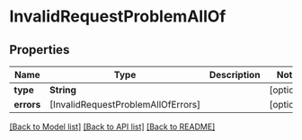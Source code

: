 # InvalidRequestProblemAllOf

## Properties
Name | Type | Description | Notes
------------ | ------------- | ------------- | -------------
**type** | **String** |  | [optional] 
**errors** | [InvalidRequestProblemAllOfErrors] |  | [optional] 

[[Back to Model list]](../README.md#documentation-for-models) [[Back to API list]](../README.md#documentation-for-api-endpoints) [[Back to README]](../README.md)


